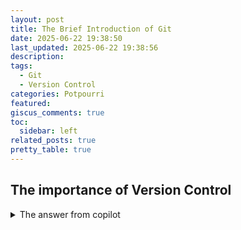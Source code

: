 ```yaml
---
layout: post
title: The Brief Introduction of Git
date: 2025-06-22 19:38:50
last_updated: 2025-06-22 19:38:56
description:
tags:
  - Git
  - Version Control
categories: Potpourri
featured:
giscus_comments: true
toc:
  sidebar: left
related_posts: true
pretty_table: true
---
```


## The importance of Version Control

<details>
<summary>The answer from copilot</summary>

Version control is important
because it helps individuals and teams manage changes to code,
documents, or other digital assets over time.
Here are some key reasons why version control is essential:

* Track Changes: It records every modification made to files,
allowing you to see what was changed, when, and by whom.
* Collaboration: Multiple people can work on the same project simultaneously
without overwriting each other's work.
Version control systems help merge changes from different contributors.
* Revert Changes: If a mistake is made,
you can easily revert files or entire projects back to a previous state.
* Branching and Experimentation: You can create branches to try out new features or ideas
without affecting the main codebase. If the experiment fails, simply discard the branch.
* Accountability: With a detailed history of changes,
it's easier to understand the reasoning behind specific updates and hold contributors accountable.
* Backup: Version control acts as a backup system,
protecting against data loss in case of accidental deletions or hardware failures.
* Release Management: It helps in managing releases,
hotfixes, and updates by tagging and keeping track of different versions of the project.

In summary: Version control provides a structured and reliable way to manage projects,
improve collaboration, and safeguard your work.
It’s a fundamental tool in modern software development and many other digital workflows.
</details>


